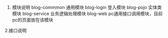 1. 模块说明
blog-commmon 通用模块
blog-login 登入模块
blog-pojo 实体类模块
blog-service 业务逻辑处理模块
blog-web pc通用接口调用模块，目前pc的页面放在该模块

2.接口说明
